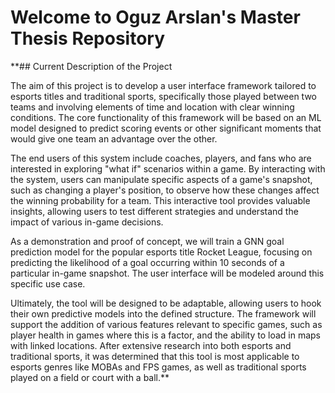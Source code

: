 # Welcome to Oguz Arslan's Master Thesis Repository

**## Current Description of the Project

The aim of this project is to develop a user interface framework tailored to esports titles and traditional sports, specifically those played between two teams and involving elements of time and location with clear winning conditions. The core functionality of this framework will be based on an ML model designed to predict scoring events or other significant moments that would give one team an advantage over the other.

The end users of this system include coaches, players, and fans who are interested in exploring "what if" scenarios within a game. By interacting with the system, users can manipulate specific aspects of a game's snapshot, such as changing a player's position, to observe how these changes affect the winning probability for a team. This interactive tool provides valuable insights, allowing users to test different strategies and understand the impact of various in-game decisions.

As a demonstration and proof of concept, we will train a GNN goal prediction model for the popular esports title Rocket League, focusing on predicting the likelihood of a goal occurring within 10 seconds of a particular in-game snapshot. The user interface will be modeled around this specific use case.

Ultimately, the tool will be designed to be adaptable, allowing users to hook their own predictive models into the defined structure. The framework will support the addition of various features relevant to specific games, such as player health in games where this is a factor, and the ability to load in maps with linked locations. After extensive research into both esports and traditional sports, it was determined that this tool is most applicable to esports genres like MOBAs and FPS games, as well as traditional sports played on a field or court with a ball.**

